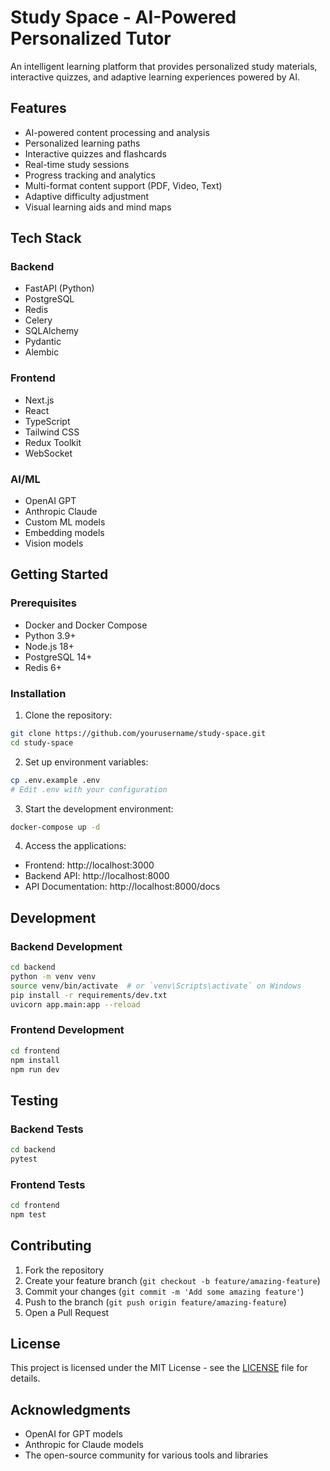 # Study Space - AI-Powered Personalized Tutor

An intelligent learning platform that provides personalized study materials, interactive quizzes, and adaptive learning experiences powered by AI.

## Features

- AI-powered content processing and analysis
- Personalized learning paths
- Interactive quizzes and flashcards
- Real-time study sessions
- Progress tracking and analytics
- Multi-format content support (PDF, Video, Text)
- Adaptive difficulty adjustment
- Visual learning aids and mind maps

## Tech Stack

### Backend
- FastAPI (Python)
- PostgreSQL
- Redis
- Celery
- SQLAlchemy
- Pydantic
- Alembic

### Frontend
- Next.js
- React
- TypeScript
- Tailwind CSS
- Redux Toolkit
- WebSocket

### AI/ML
- OpenAI GPT
- Anthropic Claude
- Custom ML models
- Embedding models
- Vision models

## Getting Started

### Prerequisites
- Docker and Docker Compose
- Python 3.9+
- Node.js 18+
- PostgreSQL 14+
- Redis 6+

### Installation

1. Clone the repository:
```bash
git clone https://github.com/yourusername/study-space.git
cd study-space
```

2. Set up environment variables:
```bash
cp .env.example .env
# Edit .env with your configuration
```

3. Start the development environment:
```bash
docker-compose up -d
```

4. Access the applications:
- Frontend: http://localhost:3000
- Backend API: http://localhost:8000
- API Documentation: http://localhost:8000/docs

## Development

### Backend Development
```bash
cd backend
python -m venv venv
source venv/bin/activate  # or `venv\Scripts\activate` on Windows
pip install -r requirements/dev.txt
uvicorn app.main:app --reload
```

### Frontend Development
```bash
cd frontend
npm install
npm run dev
```

## Testing

### Backend Tests
```bash
cd backend
pytest
```

### Frontend Tests
```bash
cd frontend
npm test
```

## Contributing

1. Fork the repository
2. Create your feature branch (`git checkout -b feature/amazing-feature`)
3. Commit your changes (`git commit -m 'Add some amazing feature'`)
4. Push to the branch (`git push origin feature/amazing-feature`)
5. Open a Pull Request

## License

This project is licensed under the MIT License - see the [LICENSE](LICENSE) file for details.

## Acknowledgments

- OpenAI for GPT models
- Anthropic for Claude models
- The open-source community for various tools and libraries
